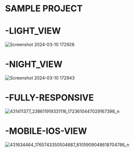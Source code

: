 # SAMPLE PROJECT
# -LIGHT_VIEW
![Screenshot 2024-03-10 172926](https://github.com/BeastNeekit/Dashboard/assets/99237918/875303a9-4fb2-4f67-bec1-c3d122efe041)

# -NIGHT_VIEW 

![Screenshot 2024-03-10 172943](https://github.com/BeastNeekit/Dashboard/assets/99237918/0f6b3c43-5be2-4aac-840e-18235dfc5fb8)

# -FULLY-RESPONSIVE
![431411377_238611919331116_1723610447029167398_n](https://github.com/BeastNeekit/Dashboard/assets/99237918/dd38be13-4b67-48cb-b68c-86048fbfac4f)
# -MOBILE-IOS-VIEW
![431634464_1765743350504887_8105909048618704786_n](https://github.com/BeastNeekit/Dashboard/assets/99237918/870615d4-b4ea-4515-9749-65e32a9eb037)
